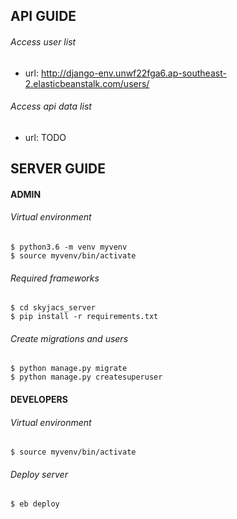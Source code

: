 
## API GUIDE

###### Access user list<br>
- url: http://django-env.unwf22fga6.ap-southeast-2.elasticbeanstalk.com/users/

###### Access api data list<br>
- url: TODO

## SERVER GUIDE

#### ADMIN
###### Virtual environment<br>
```
$ python3.6 -m venv myvenv
$ source myvenv/bin/activate
```
###### Required frameworks<br>
```
$ cd skyjacs_server
$ pip install -r requirements.txt
```
###### Create migrations and users<br>
```
$ python manage.py migrate
$ python manage.py createsuperuser
```

#### DEVELOPERS
###### Virtual environment<br>
```
$ source myvenv/bin/activate
```
###### Deploy server<br>
```
$ eb deploy
```
